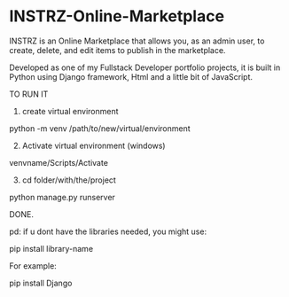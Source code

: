 # INSTRZ-Online-Marketplace

INSTRZ is an Online Marketplace that allows you, as an admin user, to create, delete, and edit items to publish in the marketplace.

Developed as one of my Fullstack Developer portfolio projects, it is built in Python using Django framework, Html and a little bit of JavaScript.

TO RUN IT

1) create virtual environment

python -m venv /path/to/new/virtual/environment

2) Activate virtual environment (windows)

venvname/Scripts/Activate

3) cd folder/with/the/project

python manage.py runserver

DONE.

pd: if u dont have the libraries needed, you might use:

pip install library-name

For example:

pip install Django
